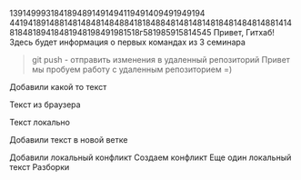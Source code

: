 1391499931841894891491494119491409491949194
4419418914881481484814848841818488481481481481848148481488141481848189418481948198491981518г581985915814545
Привет, Гитхаб! Здесь будет информация о первых командах из 3 семинара
> git push - отправить изменения в удаленный репозиторий 
Привет мы пробуем работу с удаленным репозиторием =)


Добавили какой то текст

Текст из браузера

Текст локально

Добавили текст в новой ветке

Добавили локальный конфликт
Создаем конфликт
 Еще один локальный текст
 Разборки